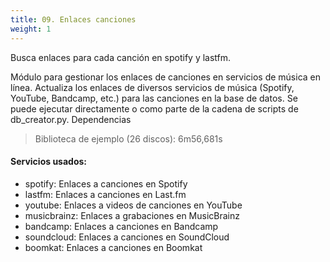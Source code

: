 ```yaml
---
title: 09. Enlaces canciones
weight: 1
---
```


Busca enlaces para cada canción en spotify y lastfm.

Módulo para gestionar los enlaces de canciones en servicios de música en línea. Actualiza los enlaces de diversos servicios de música (Spotify, YouTube, Bandcamp, etc.) para las canciones en la base de datos. Se puede ejecutar directamente o como parte de la cadena de scripts de db_creator.py.
Dependencias

> Biblioteca de ejemplo (26 discos): 6m56,681s

#### Servicios usados:
- spotify: Enlaces a canciones en Spotify
- lastfm: Enlaces a canciones en Last.fm
- youtube: Enlaces a videos de canciones en YouTube
- musicbrainz: Enlaces a grabaciones en MusicBrainz
- bandcamp: Enlaces a canciones en Bandcamp
- soundcloud: Enlaces a canciones en SoundCloud
- boomkat: Enlaces a canciones en Boomkat

